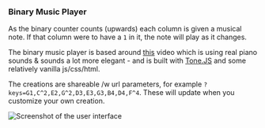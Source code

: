 ### Binary Music Player

As the binary counter counts (upwards) each column is given a musical note. If that column were to have a `1` in it, the note will play as it changes.

The binary music player is based around <a href="https://www.youtube.com/watch?v=CdaPhpGG6As" target="_blank">this</a> video which is using real piano sounds & sounds a lot more elegant - and is built with <a href="https://tonejs.github.io/" target="_blank">Tone.JS</a> and some relatively vanilla js/css/html.

The creations are shareable /w url parameters, for example `?keys=G1,C^2,E2,G^2,D3,E3,G3,B4,D4,F^4`. These will update when you customize your own creation.

![Screenshot of the user interface](http://tholman.com/binary-music-player/screenshot.png)
